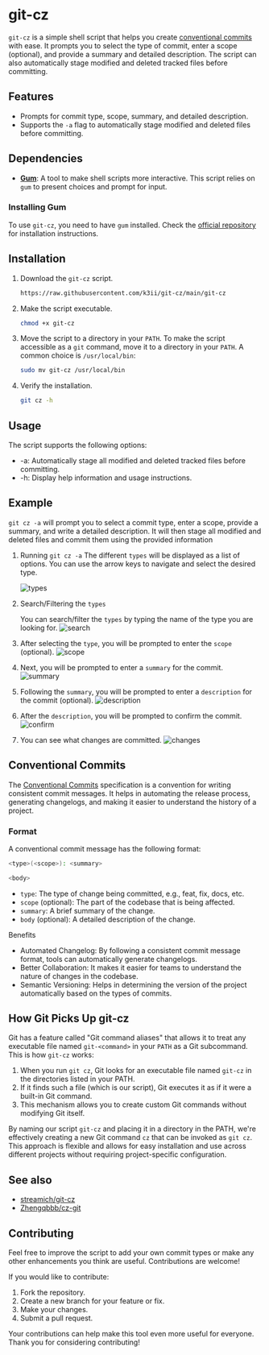 # git-cz

`git-cz` is a simple shell script that helps you create [conventional commits](https://www.conventionalcommits.org/en/v1.0.0/) with ease. It prompts you to select the type of commit, enter a scope (optional), and provide a summary and detailed description. The script can also automatically stage modified and deleted tracked files before committing.

## Features

- Prompts for commit type, scope, summary, and detailed description.
- Supports the `-a` flag to automatically stage modified and deleted files before committing.

## Dependencies

- **[Gum](https://github.com/charmbracelet/gum)**: A tool to make shell scripts more interactive. This script relies on `gum` to present choices and prompt for input.

### Installing Gum

To use `git-cz`, you need to have `gum` installed. Check the [official repository](https://github.com/charmbracelet/gum/tree/main?tab=readme-ov-file#installation) for installation instructions.

## Installation

1. Download the `git-cz` script.

    ```bash
    https://raw.githubusercontent.com/k3ii/git-cz/main/git-cz
    ```

2. Make the script executable.

    ```bash
    chmod +x git-cz
    ```

3. Move the script to a directory in your `PATH`.
To make the script accessible as a `git` command, move it to a directory in your `PATH`. A common choice is `/usr/local/bin`:

    ```bash
    sudo mv git-cz /usr/local/bin
    ```

4. Verify the installation.

    ```bash
    git cz -h
    ```

## Usage

The script supports the following options:

- -a: Automatically stage all modified and deleted tracked files before committing.
- -h: Display help information and usage instructions.

## Example

`git cz -a`  will prompt you to select a commit type, enter a scope, provide a summary,
and write a detailed description. It will then stage all modified and deleted files and commit them using the provided information

1. Running `git cz -a`
The different `types` will be displayed as a list of options. You can use the arrow keys to navigate and select the desired type.

    ![types](./images/types.png)

2. Search/Filtering the `types`

    You can search/filter the `types` by typing the name of the type you are looking for.
    ![search](./images/filter_types.png)
3. After selecting the `type`, you will be prompted to enter the `scope` (optional).
    ![scope](./images/scope.png)
4. Next, you will be prompted to enter a `summary` for the commit.  
    ![summary](./images/type_scope_input.png)
5. Following the `summary`, you will be prompted to enter a `description` for the commit (optional).
    ![description](./images/description.png)
6. After the `description`, you will be prompted to confirm the commit.
    ![confirm](./images/confirm_changes.png)
7. You can see what changes are committed.
    ![changes](./images/commit_output.png)

## Conventional Commits

The [Conventional Commits](https://www.conventionalcommits.org/) specification is a convention for writing consistent commit messages. It helps in automating the release process, generating changelogs, and making it easier to understand the history of a project.

### Format

A conventional commit message has the following format:

```sh
<type>(<scope>): <summary>

<body>
```

- `type`: The type of change being committed, e.g., feat, fix, docs, etc.
- `scope` (optional): The part of the codebase that is being affected.
- `summary`: A brief summary of the change.
- `body` (optional): A detailed description of the change.

Benefits

- Automated Changelog: By following a consistent commit message format, tools can automatically generate changelogs.
- Better Collaboration: It makes it easier for teams to understand the nature of changes in the codebase.
- Semantic Versioning: Helps in determining the version of the project automatically based on the types of commits.

## How Git Picks Up git-cz

Git has a feature called "Git command aliases" that allows it to treat any executable file named `git-<command>` in your `PATH` as a Git subcommand. This is how `git-cz` works:

1. When you run `git cz`, Git looks for an executable file named `git-cz` in the directories listed in your PATH.
2. If it finds such a file (which is our script), Git executes it as if it were a built-in Git command.
3. This mechanism allows you to create custom Git commands without modifying Git itself.

By naming our script `git-cz` and placing it in a directory in the PATH, we're effectively creating a new Git command `cz` that can be invoked as `git cz`.
This approach is flexible and allows for easy installation and use across different projects without requiring project-specific configuration.

## See also

- [streamich/git-cz](https://github.com/streamich/git-cz)
- [Zhengqbbb/cz-git](https://github.com/Zhengqbbb/cz-git)

## Contributing

Feel free to improve the script to add your own commit types or make any other enhancements you think are useful. Contributions are welcome!

If you would like to contribute:

1. Fork the repository.
2. Create a new branch for your feature or fix.
3. Make your changes.
4. Submit a pull request.

Your contributions can help make this tool even more useful for everyone. Thank you for considering contributing!
